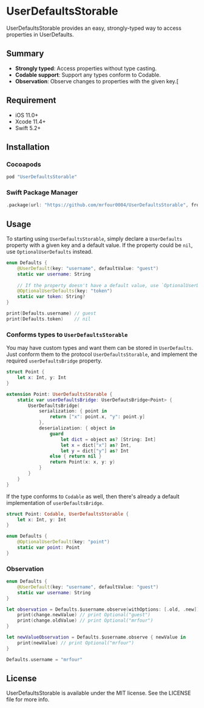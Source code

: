 # UserDefaultsStorable

UserDefaultsStorable provides an easy, strongly-typed way to access properties in UserDefaults.

## Summary
- **Strongly typed**: Access properties without type casting.
- **Codable support**: Support any types conform to Codable.
- **Observation**: Observe changes to properties with the given key.[

## Requirement
- iOS 11.0+
- Xcode 11.4+
- Swift 5.2+

## Installation
### Cocoapods
```ruby
pod "UserDefaultsStorable"
```

### Swift Package Manager
```swift
.package(url: "https://github.com/mrfour0004/UserDefaultsStorable", from: "1.1.0")
```

## Usage
To starting using `UserDefaultsStorable`, simply declare a `UserDefaults` property with a given key and a default value. If the property could be `nil`, use `OptionalUserDefaults` instead.
```swift
enum Defaults {
    @UserDefault(key: "username", defaultValue: "guest")
    static var username: String
            
    // If the property doesn't have a default value, use `OptionalUserDefault`.
    @OptionalUserDefaults(key: "token")
    static var token: String?   
}

print(Defaults.username) // guest
print(Defaults.token)    // nil
```
### Conforms types to `UserDefaultsStorable`
You may have custom types and want them can be stored in `UserDefaults`. Just conform them to the protocol `UserDefaultsStorable`, and implement the required `userDefaultsBridge` property. 
```swift
struct Point {
    let x: Int, y: Int
}

extension Point: UserDefaultsStorable {
    static var userDefaultsBridge: UserDefautsBridge<Point> {
        UserDefaultsBridge(
            serialization: { point in
                return ["x": point.x, "y": point.y]
            },
            deserialization: { object in
                guard
                    let dict = object as? [String: Int]
                    let x = dict["x"] as? Int,
                    let y = dict["y"] as? Int
                else { return nil }
                return Point(x: x, y: y)
            }
        }
    }
}
```
If the type conforms to `Codable` as well, then there's already a default implementation of `userDefaultsBridge`.
```swift
struct Point: Codable, UserDefaultsStorable {
    let x: Int, y: Int
}

enum Defaults {
    @OptionalUserDefault(key: "point")
    static var point: Point
}
```
### Observation
```swift
enum Defaults {
    @UserDefault(key: "username", defaultValue: "guest")
    static var username: String
}

let observation = Defaults.$username.observe(withOptions: [.old, .new]) { change in
    print(change.newValue) // print Optional("guest")
    print(change.oldValue) // print Optional("mrfour")
}

let newValueObservation = Defaults.$username.observe { newValue in 
    print(newValue) // print Optional("mrfour")
}

Defaults.username = "mrfour"
```
## License
UserDefaultsStorable is available under the MIT license. See the LICENSE file for more info.
